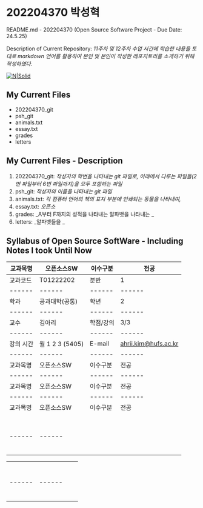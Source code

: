 # 202204370 박성혁
README.md - 202204370 (Open Source Software Project - Due Date: 24.5.25)

 Description of Current Repository: _11주차 및 12주차 수업 시간에 학습한 내용을 토대로 markdown 언어를 활용하여 본인 및 본인이 작성한 레포지토리를 소개하기 위해 작성하였다._

 [![N|Solid](https://bashlogo.com/img/logo/png/full_colored_light.png)](https://bashlogo.com/img/logo/png/full_colored_light.png)


## My Current Files
- 202204370_git
- psh_git
- animals.txt
- essay.txt
- grades
- letters

## My Current Files - Description
1. 202204370_git: _작성자의 학번을 나타내는 git 파일로, 아래에서 다루는 파일들(2번 파일부터 6번 파일까지)을 모두 포함하는 파일_
2. psh_git: _작성자의 이름을 나타내는 git 파일_
3. animals.txt: _각 컴퓨터 언어의 책의 표지 부분에 인쇄되는 동물을 나타내며,_
4. essay.txt: _오픈소_
5. grades: _A부터 F까지의 성적을 나타내는 알파뱃을 나타내는 _
6. letters: _알파벳들을 _

## Syllabus of Open Source SoftWare - Including Notes I took Until Now
|  교과목명  | 오픈소스SW | 이수구분 | 전공 |
| ------ | ------ | ------ | ------ |
| 교과코드 | T01222202 | 분반 | 1 |
| ------ | ------ | ------ | ------ |
|  학과  | 공과대학(공통) | 학년 | 2 |
| ------ | ------ | ------ | ------ |
|  교수  | 김아리 | 학점/강의 | 3/3 |
| ------ | ------ | ------ | ------ |
| 강의 시간 | 월 1 2 3 (5405) | E-mail | <ahrii.kim@hufs.ac.kr> |
| ------ | ------ | ------ | ------ |
|  교과목명  |오픈소스SW | 이수구분 | 전공 |
| ------ | ------ | ------ | ------ |
|  교과목명  |오픈소스SW | 이수구분 | 전공 |
| ------ | ------ | ------ | ------ |
|  교과목명  | 오픈소스SW | 이수구분 | 전공 |
|  |  |  |  |
|  |  |  |  |
|  |  |  |  |
| |  |  |  |
|  |  |  |  |
|  |  |  |  |
|  |  |  |  |
|  |  |  |  |
| ------ | ------ |
|  |  |
|  |  |
| |  |
|  |  |
|  |  |
|  |  |

|  |  |  |  |
| ------ | ------ | ------ | ------ |
|  |  |  |  |
|  |  |  |  |
| |  |  |  |
|  |  |  |  |
|  |  |  |  |
|  |  |  |  |
|  |  |  |  |
| ------ | ------ |
|  |  |
|  |  |
| |  |
|  |  |
|  |  |
|  |  |

